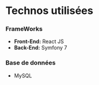# Technos utilisées

### FrameWorks

- **Front-End:** React JS
- **Back-End:** Symfony 7
  
### Base de données

- MySQL
